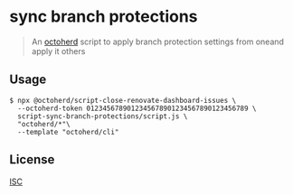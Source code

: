 # sync branch protections

> An [octoherd](https://github.com/octoherd) script to apply branch protection settings from oneand apply it others

## Usage

```
$ npx @octoherd/script-close-renovate-dashboard-issues \
  --octoherd-token 0123456789012345678901234567890123456789 \
  script-sync-branch-protections/script.js \
  "octoherd/*"\
  --template "octoherd/cli"
```

## License

[ISC](LICENSE.md)

